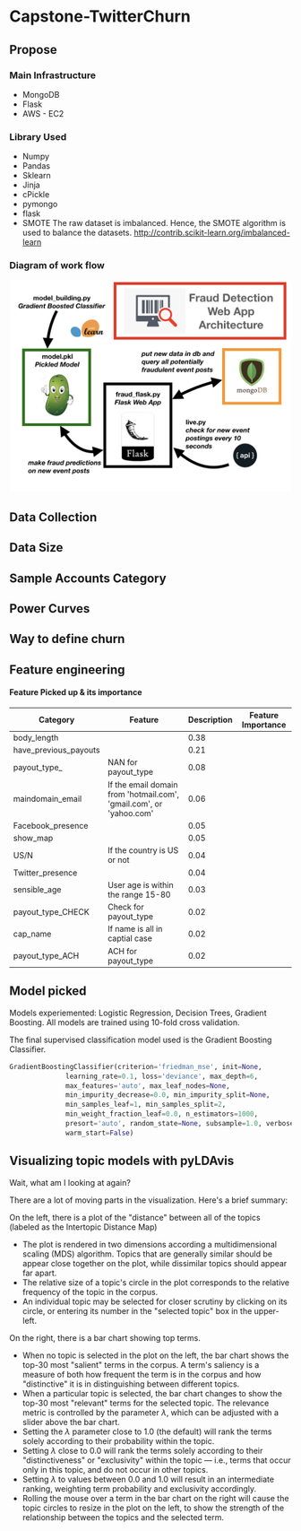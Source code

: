# Capstone-TwitterChurn


## Propose

### Main Infrastructure
- MongoDB
- Flask
- AWS - EC2

### Library Used
- Numpy
- Pandas
- Sklearn
- Jinja
- cPickle
- pymongo
- flask
- SMOTE The raw dataset is imbalanced. Hence, the SMOTE algorithm is used to balance the datasets.
http://contrib.scikit-learn.org/imbalanced-learn 


### Diagram of work flow 
![App Architecture](https://github.com/margaretnym/event-fraud-detection/blob/master/images/fraud_detection.png)

## Data Collection
## Data Size
## Sample Accounts Category
## Power Curves
## Way to define churn
## Feature engineering

#### Feature Picked up & its importance
Category | Feature |Description | Feature Importance
------------ | ------------- | -------------| -------------
body_length|                  |0.38
have_previous_payouts||0.21
payout_type_|NAN for payout_type|0.08
maindomain_email|If the email domain from 'hotmail.com', 'gmail.com', or 'yahoo.com'|0.06
Facebook_presence|            |0.05
show_map|                     |0.05
US/N|If the country is US or not|0.04
Twitter_presence|             |0.04
sensible_age|User age is within the range 15-80                 |0.03
payout_type_CHECK|Check for payout_type             |0.02
cap_name|If name is all in captial case                     |0.02
payout_type_ACH|ACH for payout_type              |0.02

## Model picked
Models experiemented: Logistic Regression, Decision Trees, Gradient Boosting. 
All models are trained using 10-fold cross validation.

The final supervised classification model used is the Gradient Boosting Classifier.
```python
GradientBoostingClassifier(criterion='friedman_mse', init=None,
              learning_rate=0.1, loss='deviance', max_depth=6,
              max_features='auto', max_leaf_nodes=None,
              min_impurity_decrease=0.0, min_impurity_split=None,
              min_samples_leaf=1, min_samples_split=2,
              min_weight_fraction_leaf=0.0, n_estimators=1000,
              presort='auto', random_state=None, subsample=1.0, verbose=0,
              warm_start=False)

```
## Visualizing topic models with pyLDAvis


Wait, what am I looking at again?

There are a lot of moving parts in the visualization. Here's a brief summary:

On the left, there is a plot of the "distance" between all of the topics (labeled as the Intertopic Distance Map)
- The plot is rendered in two dimensions according a multidimensional scaling (MDS) algorithm. Topics that are generally similar should be appear close together on the plot, while dissimilar topics should appear far apart.
- The relative size of a topic's circle in the plot corresponds to the relative frequency of the topic in the corpus.
- An individual topic may be selected for closer scrutiny by clicking on its circle, or entering its number in the "selected topic" box in the upper-left.

On the right, there is a bar chart showing top terms.
- When no topic is selected in the plot on the left, the bar chart shows the top-30 most "salient" terms in the corpus. A term's saliency is a measure of both how frequent the term is in the corpus and how "distinctive" it is in distinguishing between different topics.
- When a particular topic is selected, the bar chart changes to show the top-30 most "relevant" terms for the selected topic. The relevance metric is controlled by the parameter $\lambda$, which can be adjusted with a slider above the bar chart.
- Setting the $\lambda$ parameter close to 1.0 (the default) will rank the terms solely according to their probability within the topic.
- Setting $\lambda$ close to 0.0 will rank the terms solely according to their "distinctiveness" or "exclusivity" within the topic — i.e., terms that occur only in this topic, and do not occur in other topics.
- Setting $\lambda$ to values between 0.0 and 1.0 will result in an intermediate ranking, weighting term probability and exclusivity accordingly.
- Rolling the mouse over a term in the bar chart on the right will cause the topic circles to resize in the plot on the left, to show the strength of the relationship between the topics and the selected term.
